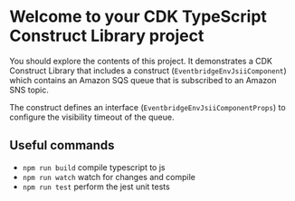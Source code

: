 # Welcome to your CDK TypeScript Construct Library project

You should explore the contents of this project. It demonstrates a CDK Construct Library that includes a construct (`EventbridgeEnvJsiiComponent`)
which contains an Amazon SQS queue that is subscribed to an Amazon SNS topic.

The construct defines an interface (`EventbridgeEnvJsiiComponentProps`) to configure the visibility timeout of the queue.

## Useful commands

* `npm run build`   compile typescript to js
* `npm run watch`   watch for changes and compile
* `npm run test`    perform the jest unit tests
